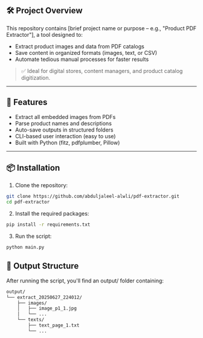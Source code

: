 ## 🛠️ Project Overview

This repository contains [brief project name or purpose – e.g., "Product PDF Extractor"], a tool designed to:

- Extract product images and data from PDF catalogs
- Save content in organized formats (images, text, or CSV)
- Automate tedious manual processes for faster results

> ✅ Ideal for digital stores, content managers, and product catalog digitization.

---

## 🚀 Features

- Extract all embedded images from PDFs
- Parse product names and descriptions
- Auto-save outputs in structured folders
- CLI-based user interaction (easy to use)
- Built with Python (fitz, pdfplumber, Pillow)

---

## 📦 Installation

1. Clone the repository:

```bash
git clone https://github.com/abduljaleel-alwli/pdf-extractor.git
cd pdf-extractor
```

2. Install the required packages:

```bash
pip install -r requirements.txt
```

3. Run the script:

```bash
python main.py
```

## 📁 Output Structure

After running the script, you'll find an output/ folder containing:

```bash
output/
└── extract_20250627_224012/
    ├── images/
    │   ├── image_p1_1.jpg
    │   └── ...
    └── texts/
        ├── text_page_1.txt
        └── ...

```
